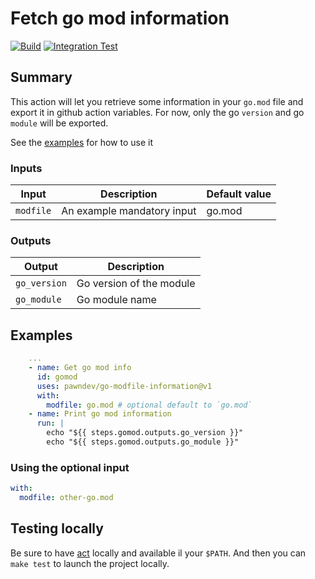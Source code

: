 # Fetch go mod information

[![Build](https://github.com/pawndev/go-modfile-information/actions/workflows/go.yml/badge.svg?branch=main)](https://github.com/pawndev/go-modfile-information/actions/workflows/go.yml)
[![Integration Test](https://github.com/pawndev/go-modfile-information/actions/workflows/integration.yml/badge.svg?branch=main)](https://github.com/pawndev/go-modfile-information/actions/workflows/integration.yml)

## Summary

This action will let you retrieve some information in your `go.mod` file and export it in github action variables.
For now, only the go `version` and go `module` will be exported.

See the [examples](#examples) for how to use it

### Inputs

| Input                       | Description                     | Default value |
|-----------------------------|---------------------------------|---------------|
| `modfile`                   | An example mandatory input      | go.mod        |

### Outputs

| Output       | Description              |
|--------------|--------------------------|
| `go_version` | Go version of the module |
| `go_module`  | Go module name           |

## Examples

```yaml
    ...
    - name: Get go mod info
      id: gomod
      uses: pawndev/go-modfile-information@v1
      with:
        modfile: go.mod # optional default to `go.mod`
    - name: Print go mod information
      run: |
        echo "${{ steps.gomod.outputs.go_version }}"
        echo "${{ steps.gomod.outputs.go_module }}"
```

### Using the optional input

```yaml
with:
  modfile: other-go.mod
```

## Testing locally

Be sure to have [act](https://github.com/nektos/act) locally and available il your `$PATH`.
And then you can `make test` to launch the project locally.